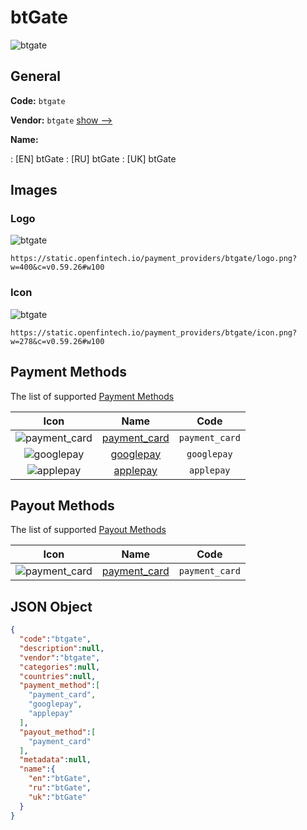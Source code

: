 
# btGate 
![btgate](https://static.openfintech.io/payment_providers/btgate/logo.png?w=400&c=v0.59.26#w100)  

## General 
 
**Code:** `btgate` 
 
**Vendor:** `btgate` [show -->](/vendors/btgate/) 
 
**Name:** 
 
:	[EN] btGate 
:	[RU] btGate 
:	[UK] btGate 
 

## Images 

### Logo 
 
![btgate](https://static.openfintech.io/payment_providers/btgate/logo.png?w=400&c=v0.59.26#w100)  

```
https://static.openfintech.io/payment_providers/btgate/logo.png?w=400&c=v0.59.26#w100
```  

### Icon 
 
![btgate](https://static.openfintech.io/payment_providers/btgate/icon.png?w=278&c=v0.59.26#w100)  

```
https://static.openfintech.io/payment_providers/btgate/icon.png?w=278&c=v0.59.26#w100
```  

## Payment Methods 
 
The list of supported [Payment Methods](/payment-methods/) 

|Icon|Name|Code| 
|:---:|:---:|:---:| 
|![payment_card](https://static.openfintech.io/payment_methods/payment_card/icon.svg?w=278&c=v0.59.26#w100) |[payment_card](/payment-methods/payment_card/)|`payment_card`| 
|![googlepay](https://static.openfintech.io/payment_methods/googlepay/icon.svg?w=278&c=v0.59.26#w100) |[googlepay](/payment-methods/googlepay/)|`googlepay`| 
|![applepay](https://static.openfintech.io/payment_methods/applepay/icon.svg?w=278&c=v0.59.26#w100) |[applepay](/payment-methods/applepay/)|`applepay`| 
 

## Payout Methods 
 
The list of supported [Payout Methods](/payout-methods/) 

|Icon|Name|Code| 
|:---:|:---:|:---:| 
|![payment_card](https://static.openfintech.io/payout_methods/payment_card/icon.svg?w=278&c=v0.59.26#w40) |[payment_card](payout-methodspayment_card/)|`payment_card`| 
 

## JSON Object 

```json
{
  "code":"btgate",
  "description":null,
  "vendor":"btgate",
  "categories":null,
  "countries":null,
  "payment_method":[
    "payment_card",
    "googlepay",
    "applepay"
  ],
  "payout_method":[
    "payment_card"
  ],
  "metadata":null,
  "name":{
    "en":"btGate",
    "ru":"btGate",
    "uk":"btGate"
  }
}
```  
